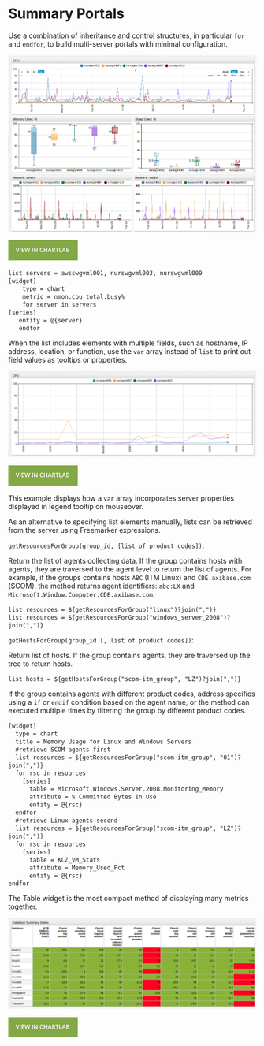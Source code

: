 # Summary Portals

Use a combination of inheritance and control structures, in particular `for` and `endfor`, to build multi-server portals with minimal configuration.

![](./images/summary-portals.png)

[![](./images/button.png)](https://apps.axibase.com/chartlab/3230deb6/1)

```ls
list servers = awsswgvml001, nurswgvml003, nurswgvml009
[widget]
    type = chart
    metric = nmon.cpu_total.busy%
    for server in servers
[series]
   entity = @{server}
   endfor
```

When the list includes elements with multiple fields, such as hostname, IP address, location, or function, use the `var` array instead of `list` to print out field values as tooltips or properties.

![](./images/summary-portals1.png)

[![](./images/button.png)](https://apps.axibase.com/chartlab/3230deb6/3/)

This example displays how a `var` array incorporates server properties displayed in legend tooltip on mouseover.

As an alternative to specifying list elements manually, lists can be retrieved from the server using Freemarker expressions.

`getResourcesForGroup(group_id, [list of product codes])`:

Return the list of agents collecting data. If the group contains hosts with agents, they are traversed to the agent level to return the list of agents. For example, if the groups contains hosts `ABC` (ITM Linux) and `CDE.axibase.com` (SCOM), the method returns agent identifiers: `abc:LX` and `Microsoft.Window.Computer:CDE.axibase.com`.

```ls
list resources = ${getResourcesForGroup("linux")?join(",")}
list resources = ${getResourcesForGroup("windows_server_2008")?join(",")}
```

`getHostsForGroup(group_id [, list of product codes])`:

Return list of hosts. If the group contains agents, they are traversed up the tree to return hosts.

```ls
list hosts = ${getHostsForGroup("scom-itm_group", "LZ")?join(",")}
```

If the group contains agents with different product codes, address specifics using a `if` or `endif` condition based on the agent name, or the method can executed multiple times by filtering the group by different product codes.

```ls
[widget]
  type = chart
  title = Memory Usage for Linux and Windows Servers
  #retrieve SCOM agents first
  list resources = ${getResourcesForGroup("scom-itm_group", "01")?join(",")}
  for rsc in resources
    [series]
      table = Microsoft.Windows.Server.2008.Monitoring_Memory
      attribute = % Committed Bytes In Use
      entity = @{rsc}
  endfor
  #retrieve Linux agents second
  list resources = ${getResourcesForGroup("scom-itm_group", "LZ")?join(",")}
  for rsc in resources
    [series]
      table = KLZ_VM_Stats
      attribute = Memory_Used_Pct
      entity = @{rsc}
endfor
```

The Table widget is the most compact method of displaying many metrics together.

![](./images/summary-portals2.png)

[![](./images/button.png)](https://apps.axibase.com/chartlab/bb65c060)